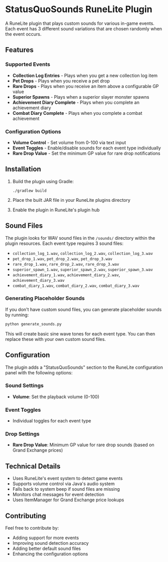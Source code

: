 # StatusQuoSounds RuneLite Plugin

A RuneLite plugin that plays custom sounds for various in-game events. Each event has 3 different sound variations that are chosen randomly when the event occurs.

## Features

### Supported Events
- **Collection Log Entries** - Plays when you get a new collection log item
- **Pet Drops** - Plays when you receive a pet drop
- **Rare Drops** - Plays when you receive an item above a configurable GP value
- **Superior Spawns** - Plays when a superior slayer monster spawns
- **Achievement Diary Complete** - Plays when you complete an achievement diary
- **Combat Diary Complete** - Plays when you complete a combat achievement

### Configuration Options
- **Volume Control** - Set volume from 0-100 via text input
- **Event Toggles** - Enable/disable sounds for each event type individually
- **Rare Drop Value** - Set the minimum GP value for rare drop notifications

## Installation

1. Build the plugin using Gradle:
   ```
   ./gradlew build
   ```

2. Place the built JAR file in your RuneLite plugins directory

3. Enable the plugin in RuneLite's plugin hub

## Sound Files

The plugin looks for WAV sound files in the `/sounds/` directory within the plugin resources. Each event type requires 3 sound files:

- `collection_log_1.wav`, `collection_log_2.wav`, `collection_log_3.wav`
- `pet_drop_1.wav`, `pet_drop_2.wav`, `pet_drop_3.wav`
- `rare_drop_1.wav`, `rare_drop_2.wav`, `rare_drop_3.wav`
- `superior_spawn_1.wav`, `superior_spawn_2.wav`, `superior_spawn_3.wav`
- `achievement_diary_1.wav`, `achievement_diary_2.wav`, `achievement_diary_3.wav`
- `combat_diary_1.wav`, `combat_diary_2.wav`, `combat_diary_3.wav`

### Generating Placeholder Sounds

If you don't have custom sound files, you can generate placeholder sounds by running:

```bash
python generate_sounds.py
```

This will create basic sine wave tones for each event type. You can then replace these with your own custom sound files.

## Configuration

The plugin adds a "StatusQuoSounds" section to the RuneLite configuration panel with the following options:

### Sound Settings
- **Volume**: Set the playback volume (0-100)

### Event Toggles
- Individual toggles for each event type

### Drop Settings
- **Rare Drop Value**: Minimum GP value for rare drop sounds (based on Grand Exchange prices)

## Technical Details

- Uses RuneLite's event system to detect game events
- Supports volume control via Java's audio system
- Falls back to system beep if sound files are missing
- Monitors chat messages for event detection
- Uses ItemManager for Grand Exchange price lookups

## Contributing

Feel free to contribute by:
- Adding support for more events
- Improving sound detection accuracy
- Adding better default sound files
- Enhancing the configuration options